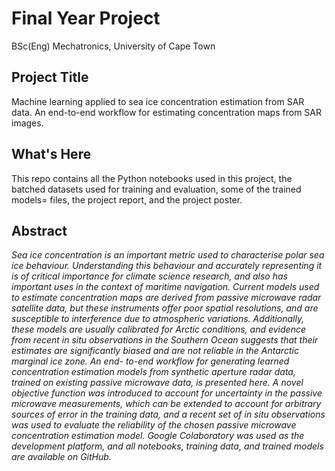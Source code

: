 # Final Year Project
BSc(Eng) Mechatronics, University of Cape Town

## Project Title
Machine learning applied to sea ice concentration estimation from SAR data.
An end-to-end workflow for estimating concentration maps from SAR images.

## What's Here
This repo contains all the Python notebooks used in this project, the batched datasets used for training and evaluation, some of the trained models= files, the project report, and the project poster.

## Abstract
_Sea ice concentration is an important metric used to characterise polar sea ice behaviour. Understanding this behaviour and accurately representing it is of critical importance for climate science research, and also has important uses in the context of maritime navigation. Current models used to estimate concentration maps are derived from passive microwave radar satellite data, but these instruments offer poor spatial resolutions, and are susceptible to interference due to atmospheric variations. Additionally, these models are usually calibrated for Arctic conditions, and evidence from recent in situ observations in the Southern Ocean suggests that their estimates are significantly biased and are not reliable in the Antarctic marginal ice zone. An end- to-end workflow for generating learned concentration estimation models from synthetic aperture radar data, trained on existing passive microwave data, is presented here. A novel objective function was introduced to account for uncertainty in the passive microwave measurements, which can be extended to account for arbitrary sources of error in the training data, and a recent set of in situ observations was used to evaluate the reliability of the chosen passive microwave concentration estimation model. Google Colaboratory was used as the development platform, and all notebooks, training data, and trained models are available on GitHub._